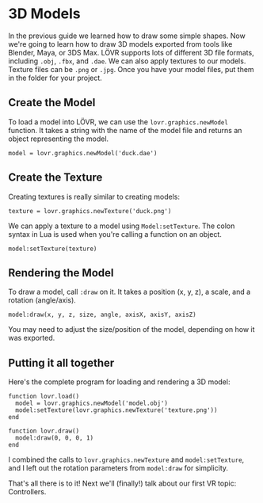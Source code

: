 <!--
category: guide
-->

3D Models
===

In the previous guide we learned how to draw some simple shapes.  Now we're going to learn how to
draw 3D models exported from tools like Blender, Maya, or 3DS Max.   LÖVR supports lots of different
3D file formats, including `.obj`, `.fbx`, and `.dae`.  We can also apply textures to our models.
Texture files can be `.png` or `.jpg`.  Once you have your model files, put them in the folder for
your project.

Create the Model
---

To load a model into LÖVR, we can use the `lovr.graphics.newModel` function.  It takes a string with
the name of the model file and returns an object representing the model.

```
model = lovr.graphics.newModel('duck.dae')
```

Create the Texture
---

Creating textures is really similar to creating models:

```
texture = lovr.graphics.newTexture('duck.png')
```

We can apply a texture to a model using `Model:setTexture`.  The colon syntax in Lua is used when
you're calling a function on an object.

```
model:setTexture(texture)
```

Rendering the Model
---

To draw a model, call `:draw` on it.  It takes a position (x, y, z), a scale, and a rotation
(angle/axis).

```
model:draw(x, y, z, size, angle, axisX, axisY, axisZ)
```

You may need to adjust the size/position of the model, depending on how it was exported.

Putting it all together
---

Here's the complete program for loading and rendering a 3D model:

```
function lovr.load()
  model = lovr.graphics.newModel('model.obj')
  model:setTexture(lovr.graphics.newTexture('texture.png'))
end

function lovr.draw()
  model:draw(0, 0, 0, 1)
end
```

I combined the calls to `lovr.graphics.newTexture` and `model:setTexture`, and I left out the
rotation parameters from `model:draw` for simplicity.

That's all there is to it!  Next we'll (finally!) talk about our first VR topic:
<a data-doc="Controllers">Controllers</a>.
